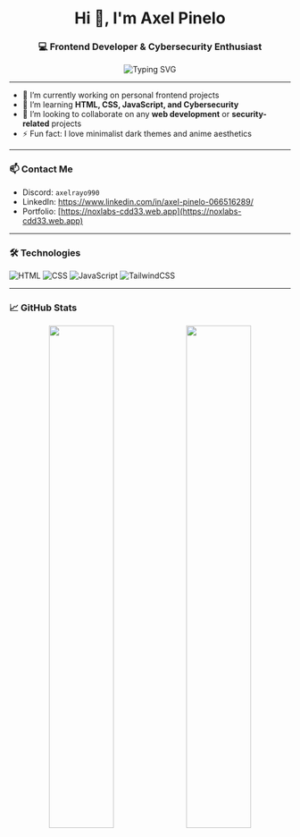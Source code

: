 <h1 align="center">Hi 👋, I'm Axel Pinelo</h1>
<h3 align="center">💻 Frontend Developer & Cybersecurity Enthusiast</h3>

<p align="center">
  <img src="https://readme-typing-svg.demolab.com?font=Fira+Code&pause=1000&center=true&vCenter=true&width=435&lines=Currently+learning+HTML%2C+CSS%2C+JS+%26+Cybersecurity" alt="Typing SVG" />
</p>

---

- 🔭 I’m currently working on personal frontend projects
- 🌱 I’m learning **HTML, CSS, JavaScript, and Cybersecurity**
- 👯 I’m looking to collaborate on any **web development** or **security-related** projects
- ⚡ Fun fact: I love minimalist dark themes and anime aesthetics

---

### 📫 Contact Me
- Discord: `axelrayo990`
- LinkedIn: https://www.linkedin.com/in/axel-pinelo-066516289/
- Portfolio: [https://noxlabs-cdd33.web.app](https://noxlabs-cdd33.web.app)

---

### 🛠️ Technologies
![HTML](https://img.shields.io/badge/HTML5-E34F26?style=for-the-badge&logo=html5&logoColor=white)
![CSS](https://img.shields.io/badge/CSS3-1572B6?style=for-the-badge&logo=css3&logoColor=white)
![JavaScript](https://img.shields.io/badge/JavaScript-F7DF1E?style=for-the-badge&logo=javascript&logoColor=black)
![TailwindCSS](https://img.shields.io/badge/TailwindCSS-06B6D4?style=for-the-badge&logo=tailwindcss&logoColor=white)

---

### 📈 GitHub Stats
<p align="center">
  <img width="48%" src="https://github-readme-stats.vercel.app/api?username=AXELRAY0990&show_icons=true&theme=radical" />
  <img width="48%" src="https://github-readme-stats.vercel.app/api/top-langs/?username=AXELRAY0990&layout=compact&theme=radical" />
</p>

